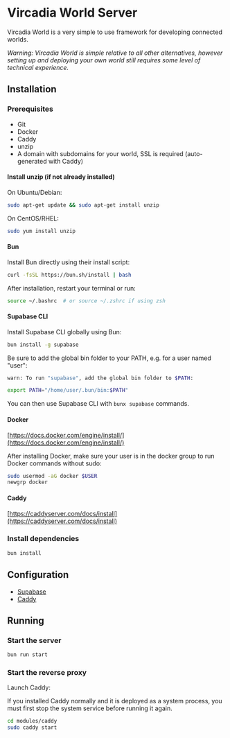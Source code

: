 # Vircadia World Server

Vircadia World is a very simple to use framework for developing connected worlds.

*Warning: Vircadia World is simple relative to all other alternatives, however setting up and deploying your own world still requires some level of technical experience.*

## Installation

### Prerequisites

* Git
* Docker
* Caddy
* unzip
* A domain with subdomains for your world, SSL is required (auto-generated with Caddy)

#### Install unzip (if not already installed)

On Ubuntu/Debian:
```sh
sudo apt-get update && sudo apt-get install unzip
```

On CentOS/RHEL:
```sh
sudo yum install unzip
```

#### Bun

Install Bun directly using their install script:

```sh
curl -fsSL https://bun.sh/install | bash
```

After installation, restart your terminal or run:
```sh
source ~/.bashrc  # or source ~/.zshrc if using zsh
```

#### Supabase CLI

Install Supabase CLI globally using Bun:

```sh
bun install -g supabase
```

Be sure to add the global bin folder to your PATH, e.g. for a user named "user":

```sh
warn: To run "supabase", add the global bin folder to $PATH:

export PATH="/home/user/.bun/bin:$PATH"
```

You can then use Supabase CLI with `bunx supabase` commands.

#### Docker

[https://docs.docker.com/engine/install/](https://docs.docker.com/engine/install/)

After installing Docker, make sure your user is in the docker group to run Docker commands without sudo:

```sh
sudo usermod -aG docker $USER
newgrp docker
```

#### Caddy

[https://caddyserver.com/docs/install](https://caddyserver.com/docs/install)

### Install dependencies

```bash
bun install
```

## Configuration

* [Supabase](modules/supabase/README.md)
* [Caddy](modules/caddy/README.md)

## Running

### Start the server

```bash
bun run start
```

### Start the reverse proxy

Launch Caddy:

If you installed Caddy normally and it is deployed as a system process, you must first stop the system service before running it again.

```sh
cd modules/caddy
sudo caddy start
```
